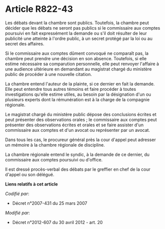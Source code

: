# Article R822-43

Les débats devant la chambre sont publics. Toutefois, la chambre peut décider que les débats ne seront pas publics si le
commissaire aux comptes poursuivi en fait expressément la demande ou s'il doit résulter de leur publicité une atteinte à
l'ordre public, à un secret protégé par la loi ou au secret des affaires.

Si le commissaire aux comptes dûment convoqué ne comparaît pas, la chambre peut prendre une décision en son absence.
Toutefois, si elle estime nécessaire sa comparution personnelle, elle peut renvoyer l'affaire à une audience ultérieure en
demandant au magistrat chargé du ministère public de procéder à une nouvelle citation. 

La chambre entend l'auteur de la plainte, si ce dernier en fait la demande. Elle peut entendre tous autres témoins et faire
procéder à toutes investigations qu'elle estime utiles, au besoin par la désignation d'un ou plusieurs experts dont la
rémunération est à la charge de la compagnie régionale.

Le magistrat chargé du ministère public dépose des conclusions écrites et peut présenter des observations orales ; le
commissaire aux comptes peut présenter des observations écrites et orales et se faire assister d'un commissaire aux comptes
et d'un avocat ou représenter par un avocat.

Dans tous les cas, le procureur général près la cour d'appel peut adresser un mémoire à la chambre régionale de discipline.

La chambre régionale entend le syndic, à la demande de ce dernier, du commissaire aux comptes poursuivi ou d'office.

Il est dressé procès-verbal des débats par le greffier en chef de la cour d'appel ou son délégué.

**Liens relatifs à cet article**

_Codifié par_:

  - Décret n°2007-431 du 25 mars 2007

_Modifié par_:

  - Décret n°2012-607 du 30 avril 2012 - art. 20
